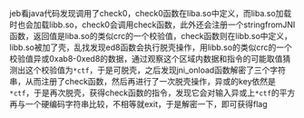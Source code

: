 jeb看java代码发现调用了check0，check0函数在liba.so中定义，而liba.so加载时也会加载libb.so，check0会调用check函数，此外还会注册一个stringfromJNI函数，返回值是liba.so的类似crc的一个校验值，check函数则在libb.so中定义，libb.so被加了壳，乱找发现ed8函数会执行脱壳操作，用libb.so的类似crc的一个校验值异或0xab8-0xed8的数据，通过观察这个区域内数据和指令的可能取值猜测出这个校验值为`*ctf`，于是可脱壳，之后发现jni\_onload函数解密了三个字符串，从而注册了check函数，然后再进行了一次脱壳操作，异或的key依然是`*ctf`，于是再次脱壳，获得check函数的指令，发现它会对输入异或上`*ctf`的平方再与一个硬编码字符串比较，不相等就exit，于是解密一下，即可获得flag

